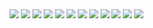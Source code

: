 <img src="https://github.com/mariolawolska/graphicDesigns/blob/main/640x460-k-and-a-virtual-tutors-facebook-banner-4.jpg">
<img src="https://github.com/mariolawolska/graphicDesigns/blob/main/640x460-k-and-a-virtual-tutors-facebook-banner-1.jpg">
<img src="https://github.com/mariolawolska/graphicDesigns/blob/main/640x460-k-and-a-virtual-tutors-facebook-banner-2.jpg">
<img src="https://github.com/mariolawolska/graphicDesigns/blob/main/640x460-k-and-a-virtual-tutors-facebook-banner-3.jpg">
<img src="https://github.com/mariolawolska/graphicDesigns/blob/main/cl-1200-628%20(1).png">
<img src="https://github.com/mariolawolska/graphicDesigns/blob/main/designbuild_1024_512.png">
<img src="https://github.com/mariolawolska/graphicDesigns/blob/main/newweek_goal_1024_512.png">
<img src="https://github.com/mariolawolska/graphicDesigns/blob/main/GOOGLELOVE%20YOU_1024_512%20.png">


<img src="https://github.com/mariolawolska/graphicDesigns/blob/main/email1.jpg">
<img src="https://github.com/mariolawolska/graphicDesigns/blob/main/email2.jpg">
<img src="https://github.com/mariolawolska/graphicDesigns/blob/main/email3.jpg">

<img src="https://github.com/mariolawolska/graphicDesigns/blob/main/Developing-career-2021_3-600240.jpg">


